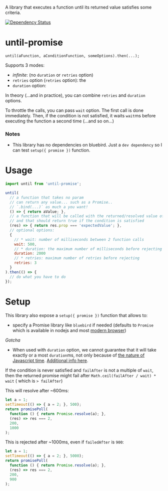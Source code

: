 A library that executes a function until its returned value satisfies some criteria.

[![Dependency Status](https://david-dm.org/saadtazi/until-promise.svg)](https://david-dm.org/saadtazi/until-promise)

# until-promise

```
until(aFunction, aConditionFunction, someOptions).then(...);
```

Supports 3 modes:
* *infinite*: (no `duration` or `retries` option)
* `retries` option (`retries` option): the
* `duration` option:

In theory (...and in practice), you can combine `retries` and `duration` options.

To throttle the calls, you can pass `wait` option. The first call is done immediately. Then, if the condition is not satisfied, it waits `wait`ms before executing the function a second time (...and so on...)

### Notes

* This library has no dependencies on bluebird. Just a `dev dependency` so I can test `setup({ promise })` function.

# Usage

```js
import until from 'until-promise';

until(
  // a function that takes no param
  // can return any value... such as a Promise..
  // `.bind(...)` as much a you want!
  () => { return aValue; },
  // a function that will be called with the returned/resolved value of the first function
  // and that should return true if the condition is satisfied
  (res) => { return res.prop === 'expectedValue'; },
  // optional options:
  {
    // * wait: number of milliseconds between 2 function calls
    wait: 500,
    // * duration: the maximum number of milliseconds before rejecting
    duration: 2000
    // * retries: maximum number of retries before rejecting
    retries: 3
  }
).then(() => {
  // do what you have to do
});
```

# Setup

This library also expose a `setup({ promise })` function that allows to:
* specify a Promise library like `bluebird` if needed (defaults to `Promise` which is available in nodejs and most [modern browser](http://caniuse.com/#search=promise))

*Gotcha*
* When used with `duration` option, we cannot guarantee that it will take exactly or a most `duration`ms, not only because of [the nature of Javascript time](http://ejohn.org/blog/accuracy-of-javascript-time/). [Additional info here](https://developer.mozilla.org/en-US/docs/Web/API/WindowTimers/setTimeout#Notes).

If the condition is never satisfied and `failAfter` is not a multiple of `wait`,
then the returned promise might fail after `Math.ceil(failAfter / wait) * wait` ( which is `> failAfter`)


This will resolve after ~600ms:
```js
let a = 1;
setTimeout(() => { a = 2; }, 500);
return promisePoll(
  function () { return Promise.resolve(a); },
  (res) => res === 2,
  200,
  1000
);
```

This is rejected after ~1000ms, even if `failedAfter` is `900`:
```js
let a = 1;
setTimeout(() => { a = 2; }, 5000);
return promisePoll(
  function () { return Promise.resolve(a); },
  (res) => res === 2,
  200,
  900
);
```
